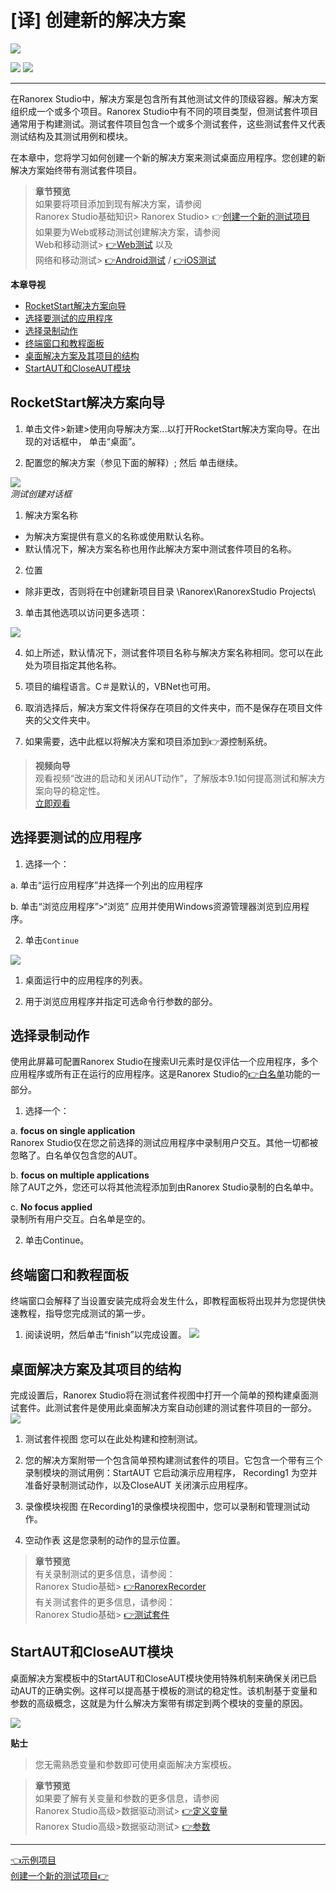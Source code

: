 # [译] 创建新的解决方案


[![](https://img.shields.io/badge/OfficialPage-ClickMe-blue.svg?longCache=true&style=flat-square)][0]  

[![](https://img.shields.io/badge/Translator-TaylorTaurus-42B983.svg?longCache=true&style=flat-square)](https://github.com/taylortaurus) 
![](https://img.shields.io/badge/TranslateTime-2019年9月20日-green.svg?longCache=true&style=flat-square)



---
在Ranorex Studio中，解决方案是包含所有其他测试文件的顶级容器。解决方案组织成一个或多个项目。Ranorex Studio中有不同的项目类型，但测试套件项目通常用于构建测试。测试套件项目包含一个或多个测试套件，这些测试套件又代表测试结构及其测试用例和模块。

在本章中，您将学习如何创建一个新的解决方案来测试桌面应用程序。您创建的新解决方案始终带有测试套件项目。

>**章节预览**                 
>如果要将项目添加到现有解决方案，请参阅      
>Ranorex Studio基础知识> Ranorex Studio> 👉[创建一个新的测试项目][2]              
如果要为Web或移动测试创建解决方案，请参阅                        
Web和移动测试>  [👉Web测试][3]   以及                     
网络和移动测试>  [👉Android测试][4] / [👉iOS测试][5]

**本章导视**
- [RocketStart解决方案向导](#RocketStart解决方案向导)
- [选择要测试的应用程序](#选择要测试的应用程序)
- [选择录制动作](#选择录制动作)
- [终端窗口和教程面板](#终端窗口和教程面板)
- [桌面解决方案及其项目的结构](#桌面解决方案及其项目的结构)
- [StartAUT和CloseAUT模块](#StartAUT和CloseAUT模块)




## RocketStart解决方案向导



1. 单击文件>新建>使用向导解决方案...以打开RocketStart解决方案向导。在出现的对话框中，  单击“桌面”。

2. 配置您的解决方案（参见下面的解释）; 然后  单击继续。

![](https://www.ranorex.com/rx-media/rx-user-guide/v9.1/A30/A3040-0000011.png)       
*测试创建对话框*


1. 解决方案名称
- 为解决方案提供有意义的名称或使用默认名称。
- 默认情况下，解决方案名称也用作此解决方案中测试套件项目的名称。

2. 位置

- 除非更改，否则将在中创建新项目目录 \Ranorex\RanorexStudio Projects\

3. 单击其他选项以访问更多选项：

![](https://www.ranorex.com/rx-media/rx-user-guide/v9.1/A30/A3040-0000021.png)

4. 如上所述，默认情况下，测试套件项目名称与解决方案名称相同。您可以在此处为项目指定其他名称。
5. 项目的编程语言。C＃是默认的，VBNet也可用。

6. 取消选择后，解决方案文件将保存在项目的文件夹中，而不是保存在项目文件夹的父文件夹中。

7. 如果需要，选中此框以将解决方案和项目添加到👉源控制系统。


>**视频向导**              
观看视频“改进的启动和关闭AUT动作”，了解版本9.1如何提高测试和解决方案向导的稳定性。     
[立即观看](https://www.youtube.com/embed/75uTKNy44mU)

## 选择要测试的应用程序

1. 选择一个：

a. 单击“运行应用程序”并选择一个列出的应用程序

b. 单击“浏览应用程序”>“浏览” 应用并使用Windows资源管理器浏览到应用程序。

2. 单击`Continue`

![](https://www.ranorex.com/rx-media/rx-user-guide/v9.1/A30/A3040-0000031.png)


1. 桌面运行中的应用程序的列表。

2. 用于浏览应用程序并指定可选命令行参数的部分。


## 选择录制动作
使用此屏幕可配置Ranorex Studio在搜索UI元素时是仅评估一个应用程序，多个应用程序或所有正在运行的应用程序。这是Ranorex Studio的[👉白名单][6]功能的一部分。

1. 选择一个：

a. **focus on single application**                 
Ranorex Studio仅在您之前选择的测试应用程序中录制用户交互。其他一切都被忽略了。白名单仅包含您的AUT。

b. **focus on multiple applications**               
除了AUT之外，您还可以将其他流程添加到由Ranorex Studio录制的白名单中。

c. **No focus applied**                 
录制所有用户交互。白名单是空的。

2. 单击Continue。


## 终端窗口和教程面板
终端窗口会解释了当设置安装完成将会发生什么，即教程面板将出现并为您提供快速教程，指导您完成测试的第一步。

1. 阅读说明，然后单击“finish”以完成设置。
![](https://www.ranorex.com/rx-media/rx-user-guide/v9.1/A30/A3040-0000051.png)

## 桌面解决方案及其项目的结构
完成设置后，Ranorex Studio将在测试套件视图中打开一个简单的预构建桌面测试套件。此测试套件是使用此桌面解决方案自动创建的测试套件项目的一部分。
![](https://www.ranorex.com/rx-media/rx-user-guide/v9.1/A30/A3040-0000061.png)

1. 测试套件视图
您可以在此处构建和控制测试。

2. 您的解决方案附带一个包含简单预构建测试套件的项目。它包含一个带有三个录制模块的测试用例：StartAUT 它启动演示应用程序，  Recording1  为空并准备好录制测试动作，以及CloseAUT 关闭演示应用程序。

3. 录像模块视图
在Recording1的录像模块视图中，您可以录制和管理测试动作。

4. 空动作表
这是您录制的动作的显示位置。

>**章节预览**           
有关录制测试的更多信息，请参阅：               
Ranorex Studio基础> [👉RanorexRecorder][6]             
有关测试套件的更多信息，请参阅：            
Ranorex Studio基础> [👉测试套件][7]

## StartAUT和CloseAUT模块

桌面解决方案模板中的StartAUT和CloseAUT模块使用特殊机制来确保关闭已启动AUT的正确实例。这样可以提高基于模板的测试的稳定性。该机制基于变量和参数的高级概念，这就是为什么解决方案带有绑定到两个模块的变量的原因。

![](https://www.ranorex.com/rx-media/rx-user-guide/latest/A30/A3040-0000065.png)

**贴士**            
>您无需熟悉变量和参数即可使用桌面解决方案模板。

>**章节预览**              
如果要了解有关变量和参数的更多信息，请参阅           
Ranorex Studio高级>数据驱动测试> [👉定义变量][8]             
Ranorex Studio高级>数据驱动测试> [👉参数][9]


---
[👈示例项目][1]&emsp;&emsp;&emsp;&emsp;&emsp;&emsp;&emsp;&emsp;&emsp;&emsp;&emsp;&emsp;&emsp;&emsp;&emsp;&emsp;&emsp;&emsp;&emsp;&emsp;&emsp;&emsp;&emsp;&emsp;&emsp;&emsp;&emsp;&emsp;&emsp;&emsp;
[创建一个新的测试项目👉][2]

[0]:https://www.ranorex.com/help/latest/ranorex-studio-fundamentals/ranorex-studio/creating-new-test-project/

[1]:.\sample-projects.html
[2]:.\creating-new-test-project.html
[3]:.\web-mobile-testing\web-testing.html
[4]:.\web-mobile-testing\android-testing.html
[5]:.\web-mobile-testing\ios-testing.html
[6]:.\ranorex-recorder\introduction.html
[7]:.\test-suite\introduction.html
[8]:.\ranorex-studio-advanced\data-driven-testing\conditions-rules.html
[9]:.\ranorex-studio-advanced\data-driven-testing\parameters.html